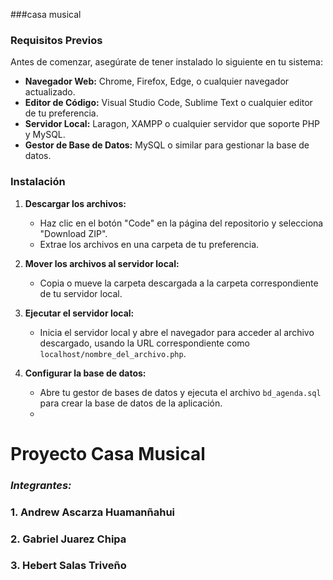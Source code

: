 ###casa musical
### **Requisitos Previos**

Antes de comenzar, asegúrate de tener instalado lo siguiente en tu sistema:

- **Navegador Web:** Chrome, Firefox, Edge, o cualquier navegador actualizado.
- **Editor de Código:** Visual Studio Code, Sublime Text o cualquier editor de tu preferencia.
- **Servidor Local:** Laragon, XAMPP o cualquier servidor que soporte PHP y MySQL.
- **Gestor de Base de Datos:** MySQL o similar para gestionar la base de datos.

### **Instalación**

1. **Descargar los archivos:**
   - Haz clic en el botón "Code" en la página del repositorio y selecciona "Download ZIP".
   - Extrae los archivos en una carpeta de tu preferencia.

2. **Mover los archivos al servidor local:**
   - Copia o mueve la carpeta descargada a la carpeta correspondiente de tu servidor local.

3. **Ejecutar el servidor local:**
   - Inicia el servidor local y abre el navegador para acceder al archivo descargado, usando la URL correspondiente como `localhost/nombre_del_archivo.php`.

4. **Configurar la base de datos:**
   - Abre tu gestor de bases de datos y ejecuta el archivo `bd_agenda.sql` para crear la base de datos de la aplicación.
   - 
# **Proyecto Casa Musical**
### ***Integrantes:***
### 1. Andrew Ascarza Huamanñahui
### 2. Gabriel Juarez Chipa
### 3. Hebert Salas Triveño
